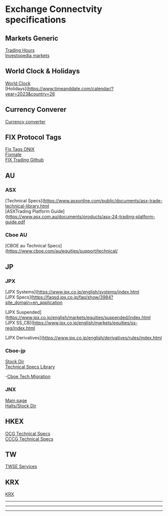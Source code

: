 # Exchange Connectvity specifications

## Markets Generic
[Trading Hours](https://www.tradinghours.com/markets)<br />
[Investopedia markets](https://www.investopedia.com/ask/answers/040115/when-do-stock-market-exchanges-close.asp) <br />

## World Clock & Holidays<br />
[World Clock](https://www.timeanddate.com/worldclock/personal.html?cities=179,136,248,102,236,176)<br />
[Holidays](https://www.timeanddate.com/calendar/?year=2023&country=26<br />

## Currency Converer<br />
[Currency converter](https://finance.yahoo.com/currency-converter/)<br />

## FIX Protocol Tags<br />
[Fix Tags ONIX](https://www.onixs.biz/fix-dictionary/4.4/fields_by_tag.html)<br />
[Fixmate](https://fiximate.fixtrading.org/)<br />
[FIX Trading Github](https://github.com/FIXTradingCommunity)<br />


## AU<br />
### ASX<br />
[Technical Specs](https://www.asxonline.com/public/documents/asx-trade-technical-library.html<br />
[ASXTrading Platform Guide](https://www.asx.com.au/documents/products/asx-24-trading-platform-guide.pdf<br />

### Cboe AU<br />
[CBOE au Technical Specs](https://www.cboe.com/au/equities/support/technical/<br />


## JP<br />
### JPX<br />
[JPX Systems](https://www.jpx.co.jp/english/systems/index.html<br />
[JPX Specs](https://faqsd.jpx.co.jp/faq/show/3984?site_domain=en_application<br />

[JPX Suspended](https://www.jpx.co.jp/english/markets/equities/suspended/index.html<br />
[JPX SS_CB](https://www.jpx.co.jp/english/markets/equities/ss-reg/index.html<br />

[JPX Derivatives](https://www.jpx.co.jp/english/derivatives/rules/index.html<br />

### Cboe-jp<br />
[Stock Dir](https://www.cboe.co.jp/en/get-connected/)<br />
[Technical Specs Library](https://www.cboe.co.jp/en/get-connected/get-connected-library/)<br />

-[Cboe Tech Migration](https://assets.website-files.com/62a7b0d177e4ab9ab3537a6e/62fabd1585594085f64e361a_Cboe%20Japan%20Technology%20Migration%20Overview%2C%20FINAL%20ENGLISH.pdf)

### JNX<br />
[Main page](https://www.japannext.co.jp/)<br />
[Halts/Stock Dir](https://www.japannext.co.jp/en/trading)<br />

## HKEX<br />
[OCG Technical Specs](https://www.hkex.com.hk/Mutual-Market/Stock-Connect/Reference-Materials/Technical-Documents?sc_lang=en)<br />
[CCCG Technical Specs](https://www.hkex.com.hk/Mutual-Market/Stock-Connect/Reference-Materials/Technical-Documents/CCCG-Specifications?sc_lang=en)<br />

## TW<br />
[TWSE Services](https://www.twse.com.tw/en/about/company/service.html)<br />


## KRX<br />
[KRX](https://global.krx.co.kr/contents/GLB/04/0402/0402020000/GLB0402020000.jsp)<br />





-------------------------------------------------------------

-------------------------------------------------------------

-------------------------------------------------------------